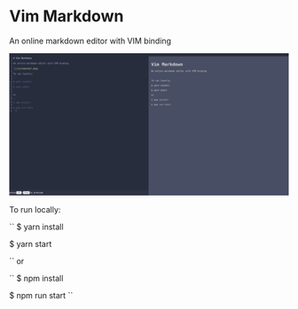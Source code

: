 # Vim Markdown

An online markdown editor with VIM binding

![](screenshot.png)

To run locally:

``
$ yarn install

$ yarn start

``
or

``
$ npm install

$ npm run start
``